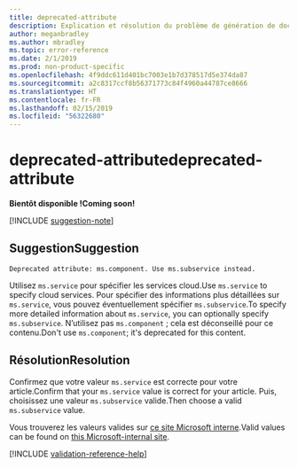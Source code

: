 ```yaml
---
title: deprecated-attribute
description: Explication et résolution du problème de génération de documents deprecated-attribute
author: meganbradley
ms.author: mbradley
ms.topic: error-reference
ms.date: 2/1/2019
ms.prod: non-product-specific
ms.openlocfilehash: 4f9ddc611d401bc7003e1b7d378517d5e374da87
ms.sourcegitcommit: a2c8317ccf8b56371773c84f4960a44787ce8666
ms.translationtype: HT
ms.contentlocale: fr-FR
ms.lasthandoff: 02/15/2019
ms.locfileid: "56322680"
---
```

# <a name="deprecated-attribute"></a><span data-ttu-id="5b160-103">deprecated-attribute</span><span class="sxs-lookup"><span data-stu-id="5b160-103">deprecated-attribute</span></span>

<span data-ttu-id="5b160-104">**Bientôt disponible !**</span><span class="sxs-lookup"><span data-stu-id="5b160-104">**Coming soon!**</span></span>

[!INCLUDE [suggestion-note](includes/suggestion-note.md)]

## <a name="suggestion"></a><span data-ttu-id="5b160-105">Suggestion</span><span class="sxs-lookup"><span data-stu-id="5b160-105">Suggestion</span></span>

`Deprecated attribute: ms.component. Use ms.subservice instead.`

<span data-ttu-id="5b160-106">Utilisez `ms.service` pour spécifier les services cloud.</span><span class="sxs-lookup"><span data-stu-id="5b160-106">Use `ms.service` to specify cloud services.</span></span> <span data-ttu-id="5b160-107">Pour spécifier des informations plus détaillées sur `ms.service`, vous pouvez éventuellement spécifier `ms.subservice`.</span><span class="sxs-lookup"><span data-stu-id="5b160-107">To specify more detailed information about `ms.service`, you can optionally specify `ms.subservice`.</span></span> <span data-ttu-id="5b160-108">N’utilisez pas `ms.component` ; cela est déconseillé pour ce contenu.</span><span class="sxs-lookup"><span data-stu-id="5b160-108">Don't use `ms.component`; it's deprecated for this content.</span></span>

## <a name="resolution"></a><span data-ttu-id="5b160-109">Résolution</span><span class="sxs-lookup"><span data-stu-id="5b160-109">Resolution</span></span>

<span data-ttu-id="5b160-110">Confirmez que votre valeur `ms.service` est correcte pour votre article.</span><span class="sxs-lookup"><span data-stu-id="5b160-110">Confirm that your `ms.service` value is correct for your article.</span></span> <span data-ttu-id="5b160-111">Puis, choisissez une valeur `ms.subservice` valide.</span><span class="sxs-lookup"><span data-stu-id="5b160-111">Then choose a valid `ms.subservice` value.</span></span>

<span data-ttu-id="5b160-112">Vous trouverez les valeurs valides sur [ce site Microsoft interne](https://docsmetadatatool.azurewebsites.net/whitelists).</span><span class="sxs-lookup"><span data-stu-id="5b160-112">Valid values can be found on [this Microsoft-internal site](https://docsmetadatatool.azurewebsites.net/whitelists).</span></span>

<!--make sure to add this file to your includes folder and verify the path-->
[!INCLUDE [validation-reference-help](includes/validation-reference-help.md)]
